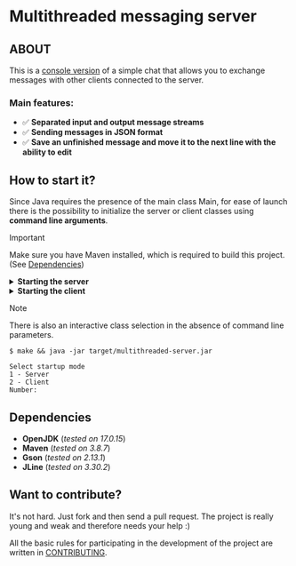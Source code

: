 # Multithreaded messaging server

## ABOUT
This is a <ins>console version</ins> of a simple chat that allows you to exchange messages with other clients connected to the server.

### Main features:
- ✅ **Separated input and output message streams**
- ✅ **Sending messages in JSON format**
- ✅ **Save an unfinished message and move it to the next line with the ability to edit**

## How to start it?

Since Java requires the presence of the main class Main, for ease of launch there is the possibility to initialize the server or client classes using **command line arguments**.

> [!IMPORTANT]
> Make sure you have Maven installed, which is required to build this project. (See [Dependencies](#dependencies))

<details>
  <summary><b>Starting the server</b></summary>
  
  ```
  make
  java -jar target/multithreaded-server.jar Server
  ```
</details>

<details>
  <summary><b>Starting the client</b></summary>

  ```
  make
  java -jar target/multithreaded-server.jar Client
  ```
</details>

> [!NOTE]
> There is also an interactive class selection in the absence of command line parameters.
> ```
> $ make && java -jar target/multithreaded-server.jar
> 
> Select startup mode
> 1 - Server
> 2 - Client
> Number:
> ```

## Dependencies
- **OpenJDK** (*tested on 17.0.15*)
- **Maven** (*tested on 3.8.7*)
- **Gson** (*tested on 2.13.1*)
- **JLine** (*tested on 3.30.2*)

## Want to contribute?
It's not hard. Just fork and then send a pull request. The project is really young and weak and therefore needs your help :)

All the basic rules for participating in the development of the project are written in [CONTRIBUTING](CONTRIBUTING.md).
